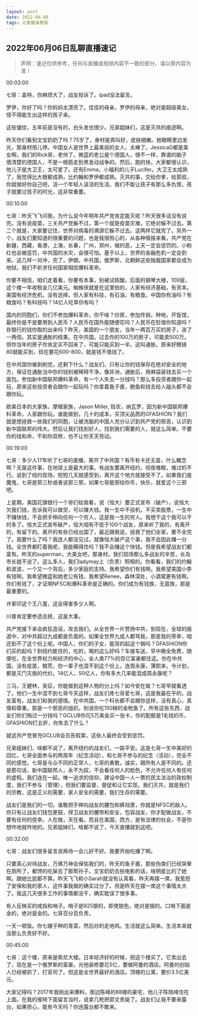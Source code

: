 ```yaml
---
layout: post
date: 2022-06-06
tags: 北美健身教练
---
```



## 2022年06月06日乱聊直播速记

> 声明：速记仅供参考，任何与直播或视频内容不一致的部分，请以原内容为准！


00:03:00

七哥：盖特，你麻烦大了，战友投诉了。ipad没法留言。

罗伊，你好了吗？你妈妈太漂亮了。佳佳的母亲，罗伊的母亲，绝对是超级美女，怪不得能生出这样的孩子来。

这些皱纹，五年前是没有的，白头发也很少。兄弟姐妹们，这是灭共的痕迹啊。

昨天你们看到文宝奶奶了吗？75岁了，身材是真叫好，皮肤细嫩。她眼睛里边发光，那身材倍儿停。中国女人是世界上最美丽的女人，太棒了。JessicaG都是美女啊，我们的Rick哥，老帅了。微蓝的老公是个德国人，很不一样，靠谱的脑子很清楚的德国人，不是一根筋走到黑发动战争的。然后，跑的快，大家都很认识，他儿子是大卫王，太可爱了。还有Emma，小福利的儿子Lucifer。大卫王太成熟了，我觉得比大根都成熟，比约翰和罗伊都成熟。灭共的事，交给你爹，给郭叔，你就做好你自己吧，活一个年轻人该活的生活。我们不能让孩子有那么多仇恨，孩子就要过孩子的时光，这非常重要。

00:10:00

七哥：昨天飞飞问我，为什么说今年明年共产党肯定能灭呢？昨天很多话没有说完。没有说疫苗，三关共产党躲不过，第一个就是疫苗灾难，它绝对躲不过去。第二个就是，大家要记住，世界对病毒的溯源它躲不过去。这两样它就完了。另外一个，战友们要知道的很重要的问题，也是我很担心的，从各种情报来看，共产党在新疆，西藏，香港，上海，长春，广州，郑州，做的恶，上天一定会惩罚的。小粉红也会被惩罚，中共国的水灾，会很可怕。基于以上，世界的金融危机一定会到来。这几样一对冲，完了，伊朗，中共国，俄罗斯，北朝鲜这些独裁国家都会成为地狱。我们不祈求任何国家相信爆料革命。

你要不相信，咱们走着看，你要有本事，别被试核酸。后面的钢琴大楼，100层，这个楼一年收租金几亿美元。蜘蛛侠就是在这里拍的，人家有经济基础，有资本。美国有经济危机，没有选择。但人家有科技，有石油，有粮食。中国你有油吗？有粮食吗？有科技吗？14亿人吃草你有吗？

国内的同胞们，你们不参加爆料革命，你干啥？炒房，参加传销，种地，开饭馆，最终你是不是要用到人民币？人民币在国外能随便花吗？人民币在贬值你知道吗？存银行的钱你取的出来吗？昨天，美国的一个朋友，当年一两百万买的房子，涨了一两倍。其实是通胀的结果。在中共国，过去你的100万的房子，可能卖500万。但你当年的房子你肯定买不回来了，可能只能买到一半。这叫通胀。原来好眼镜80就能买到，现在要花600-800，就是钱不值钱了。

在中共国你被剥削完，还剩下什么？战友们，只有让你的钱保存在绝对安全的地方，保证在通胀当中你的钱别被稀释干净。像非洲，通胀后，用麻袋装钱去买一个面包。参加新中国联邦爆料革命，有一个人失去一分钱吗？那么多投资者跟你一起玩，原来这些投资者会跟你一起玩吗？你拿着鱼子酱，鲍鱼和钱去给人磕头都不会跟你玩。

欧美日本的大家族，摩根家族，Jason Miller, 班农，纳瓦罗，因为新中国联邦爆料革命，人家跟你玩。谁能做到，几十的成本，买顶尖品质的GFASHION？我们就是想拯救一些我们的同胞，让被洗脑的中国人充分认识到共产党的邪恶，认识到新中国联邦的伟大。然后让我们找到好人，找到我们需要的人，就这么简单。不要你的钱和命，不和你双修，也不让你天天劳动。

00:19:00

七哥：多少人17年听了七哥的直播，离开了中共国？有币有卡还无苗，什么概念啊？无苗这件事，在地球上是最大的事。有战友要离开纽约，彻夜难眠，难过的不行。说到了纽约现场，短短几天就感受到，离开这个地方就接受不了。如果我们是魔鬼，七哥是郭三秒或者说郭三邪，如果七哥能邪给你币，快乐，就爱这个三邪吧。

上星期，美国花旗银行一个哥们给我看，说（恒大）要正式宣布（破产），说恒大欠我们钱，告诉我可以做空，可以赚大钱。我一生中不投机，不买卖股票，一生中不赚快钱，不会把手伸向任何一个穷人，这是我一生的穷人。我想干这个我可以干的多了。恒大正式宣布破产，恒大咱有不低于100个战友，原来听了我的，有离开的，有留下的。离开的有些已经出国了，最近跟我说，拯救了他们全家，要不全完了。我要什么了吗？我连人都没见过。就像恒大破产这个事，我不会因此赚一分钱。全世界都盯着我呢，我能瞒得住吗？我不会赚这个快钱。但是我希望战友们都富有。昨天的superman，大美女吧，那身材。我们现场那么多战友的辛苦，长岛市长就不说了。这么多人，我们ladymay上（负责）照相的。你看看，我们的约翰和波波，一个又一个背后，多少家庭的支持。我希望你们有钱啊。我希望美国小李有钱啊。我希望微蓝和她老公有钱，我希望Renee，森林深处，小酒窝更有钱啊。你们有钱了，才证明NFSC和爆料革命是正确的。你们成为有钱族，无苗族，那是最重要的。

许家印这个王八蛋，这会得害多少人啊。

川普肯定要参选总统，这是大事。

共产党接下来会疯狂造谣，攻击我们。从全世界一片赞扬中共，到现在，全球的报道中，对中共超过九成都是负面的。如果全世界九成人都骂我，那是我的荣幸，咱还到不了这个份上呢。中国人，你们的子女，能背的起这个锅吗？GFASHION你们买的起吗？到纽约能住的，吃的，喝的这么好吗？车接车送，早中晚全免费，随便吃，在全世界权力和经济的中心，全人类77%的百亿富豪都住这。你在中共国，没有疫苗，粮荒，你一辈子也混不到这个份上。连周永康，薄熙来，令计划，都是灭门灭族的代价。14亿人，50亿人，你有多大几率能混成周永康呢？

三马，王健林，吴征，你能做到这种人物的分上吗？如今安在哉？七哥早就看透了。他们一生中混不到七哥今天这样，战友们疼七哥爱七哥，这是我最在乎的，战友富有，战友们和我的感情。在中共国，一个科长都不会跟你这样，没有真心，真情和尊重。那是一个邪恶的组织。别说你吃150磅的金枪鱼了。所有这些东西，战友们你们掏过一分钱吗？GCLUB你花5万美金买一张卡，你的配额是1毛钱的币，GFASHION打五折，你失去了什么？

就这共产党冒充GCLUB会员告假案，这些人最终会受到惩罚。

兄弟姐妹们，啥都不说了，离开纽约的战友们，一路平安。这是七哥一生中美好的回忆，七哥全面参与的两周年（纪念活动），和七哥不参与的纪念（活动），完全不同的感觉。七哥是与众不同的正常人，七哥的勇敢，诚实，跟所有人是不同的。还是那句话，新中国联邦人，永不为奴，不会看任何人的脸色，不允许任何人有任何的虚假。我们连在一起，唯一追求的信仰，建设中国一人一票的民主法治的政权制度，我们不参与（管理），但我们要监督，督促和让它实现。我们灭共，就是我们的宗教，这是正义的需要，家人安全的需要，我们生存的需要。

战友们是我们的一切。谁敢把手伸向战友的腰包和裤裆里，你就是NFSC的敌人。你只有让战友们钱包更鼓，捍卫战友的腰带和安全，包容战友，你才配做战友，不要有任何的侥幸。人在做，天在看。而且在美国，西方，是有法律的社会，不是你想咋地就咋地的。兄弟姐妹们，啥都不说了，今天直播就到这吧。

00:32:00

七哥：战友们很多留言说再待一会儿好不好。我要开始吃播了啊。

只要真心对待战友，万佛万神会保佑我们的，昨天的鱼子酱，那些伪类们已经哭晕在厕所了，都馋的吃屎去了那帮孙子。文宝奶奶去拍电影的话，啥明星比的了她啊。跟她比屁都不算。昨天飞飞和小Sarah就没有认真看，昨天再摆一席，我惹怒了安保和我的家人，这件事我做的确实过分了。但是昨天在摆一席这个事情太大了。我这几天很多工作的事情都没干，确实耽误了很多事。

有人反映买的戒指和哨子。哨子是925银的，即使脱色，绝对是银的。口哨下面是金的，绝对是金的。七哥百分百负责。

一天一顿饭。你七嫂子种的青菜，然后炒的走地鸡。生活就这么简单。生活本来就没那么负责好不好。

00:45:00

七哥：这个楼，原来是索尼大楼。日本经济好的时候，把这个楼买了。它卖出去了，现在是一个俄罗斯的富豪。光他装修要花5亿，要做阿曼的酒店。阿曼的创始人已经被抓了，打官司了。但这是全世界最好的酒店。顶楼的公寓，要价3.5亿美元。

大家记得吗？2017年我刚出来爆料，那边陈峰的88楼的豪宅，他儿子陈晓峰住在上面。在我的推特下面留言当时，说拿几枪把郭文贵毙了。战友们让我不要来露台，如果担心，能有今天吗？你连露台都不敢来。